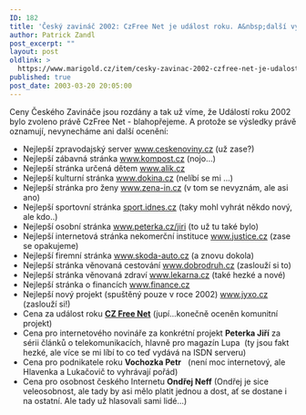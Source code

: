 ```yaml
---
ID: 182
title: 'Český zavináč 2002: CzFree Net je událost roku. A&nbsp;další výsledky?'
author: Patrick Zandl
post_excerpt: ""
layout: post
oldlink: >
  https://www.marigold.cz/item/cesky-zavinac-2002-czfree-net-je-udalost-roku-a-dalsi-vysledky
published: true
post_date: 2003-03-20 20:05:00
---
```

<p>
Ceny Českého Zavináče jsou rozdány a tak už víme, že Událostí roku 2002 bylo zvoleno právě CzFree Net - blahopřejeme. A protože se výsledky právě oznamují, nevynecháme ani další ocenění:</p>

<UL>
<LI>Nejlepší zpravodajský server <A href="http://www.ceskenoviny.cz">www.ceskenoviny.cz</A> (už zase?)</LI>
<LI>Nejlepší zábavná stránka <A href="http://www.kompost.cz">www.kompost.cz</A> (nojo...)</LI>
<LI>Nejlepší stránka určená dětem <A href="http://www.alik.cz">www.alik.cz</A> </LI>
<LI>Nejlepší kulturní stránka <A href="http://www.dokina.cz">www.dokina.cz</A> (nelíbí se mi ...)</LI>
<LI>Nejlepší stránka pro ženy <A href="http://www.zena-in.cz">www.zena-in.cz</A> (v tom se nevyznám, ale asi ano)</LI>
<LI>Nejlepší sportovní stránka <A href="http://sport.idnes.cz/">sport.idnes.cz</A>&#160;(taky mohl vyhrát někdo nový, ale kdo..)&#160;</LI>
<LI>Nejlepší osobní stránka <A href="http://www.peterka.cz/jiri">www.peterka.cz/jiri</A> (to už tu také bylo)</LI>
<LI>Nejlepší internetová stránka nekomerční instituce <A href="http://www.justice.cz">www.justice.cz</A> (zase se opakujeme)</LI>
<LI>Nejlepší firemní stránka <A href="http://www.skoda-auto.cz">www.skoda-auto.cz</A> (a znovu dokola)</LI>
<LI>Nejlepší stránka věnovaná cestování <A href="http://www.dobrodruh.cz">www.dobrodruh.cz</A> (zaslouží si to)</LI>
<LI>Nejlepší stránka věnovaná zdraví <A href="http://www.lekarna.cz">www.lekarna.cz</A> (také hezké a nové)</LI>
<LI>Nejlepší stránka o financích <A href="http://www.finance.cz">www.finance.cz</A> </LI>
<LI>Nejlepší nový projekt (spuštěný pouze v&#160;roce 2002) <A href="http://www.jyxo.cz">www.jyxo.cz</A> (zaslouží si!)</LI>
<LI>Cena za událost roku <STRONG><A href="http://www.czfree.net/"><STRONG>CZ Free Net</STRONG></A></STRONG> (jupí...konečně oceněn komunitní projekt)</LI>
<LI>Cena pro internetového novináře za konkrétní projekt <STRONG>Peterka Jiří</STRONG> za sérii článků o telekomunikacích, hlavně pro magazín Lupa&#160;&#160;(ty jsou fakt hezké, ale více se mi líbí to co teď vydává na ISDN serveru)&#160;&#160;&#160;&#160;&#160;&#160;&#160; </LI>
<LI>Cena pro podnikatele roku <STRONG>Vochozka Petr</STRONG>&#160;&#160;&#160;(není moc internetový, ale Hlavenka&#160;a Lukačovič to vyhrávají pořád)&#160;&#160;&#160; </LI>
<LI>Cena pro osobnost českého Internetu <STRONG>Ondřej Neff</STRONG> (Ondřej je sice veleosobnost, ale tady by asi mělo platit jednou a dost, ať se dostane i na ostatní. Ale tady už hlasovali sami lidé...)</LI></UL>